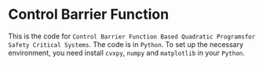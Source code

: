 # Control Barrier Function

This is the code for `Control Barrier Function Based Quadratic Programsfor Safety Critical Systems`. The code is in `Python`. To set up the necessary environment, you need install `cvxpy`, `numpy` and `matplotlib` in your `Python`.
